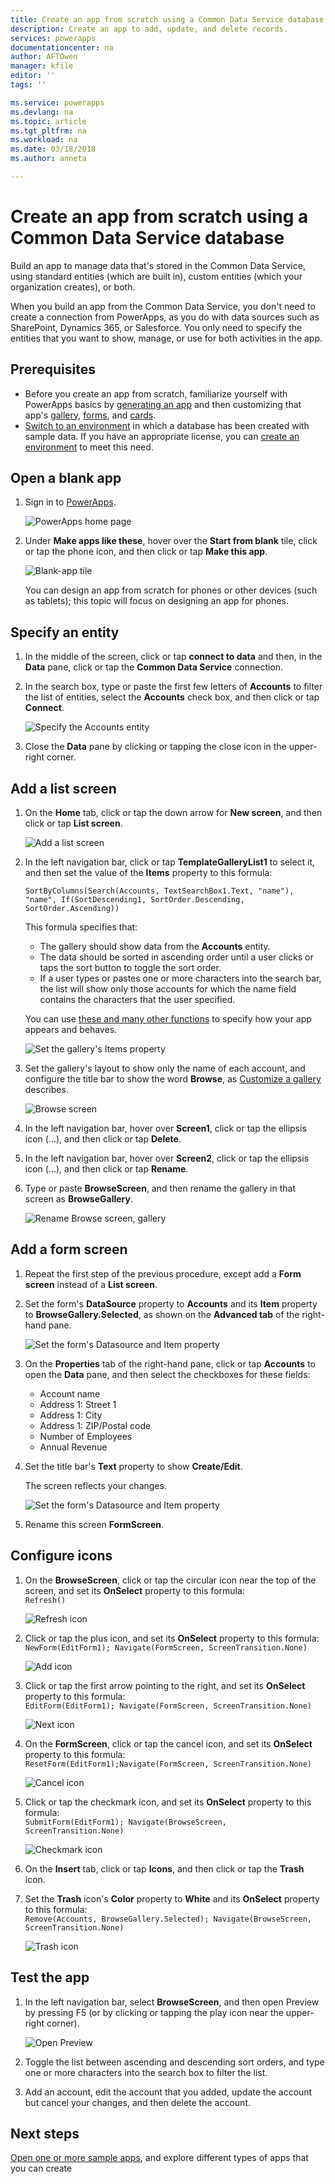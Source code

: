 ```yaml
---
title: Create an app from scratch using a Common Data Service database | Microsoft Docs
description: Create an app to add, update, and delete records.
services: powerapps
documentationcenter: na
author: AFTOwen
manager: kfile
editor: ''
tags: ''

ms.service: powerapps
ms.devlang: na
ms.topic: article
ms.tgt_pltfrm: na
ms.workload: na
ms.date: 03/18/2018
ms.author: anneta

---
```

# Create an app from scratch using a Common Data Service database
Build an app to manage data that's stored in the Common Data Service, using standard entities (which are built in), custom entities (which your organization creates), or both.

When you build an app from the Common Data Service, you don't need to create a connection from PowerApps, as you do with data sources such as SharePoint, Dynamics 365, or Salesforce. You only need to specify the entities that you want to show, manage, or use for both activities in the app.

## Prerequisites
- Before you create an app from scratch, familiarize yourself with PowerApps basics by [generating an app](data-platform-create-app.md) and then customizing that app's [gallery](customize-layout-sharepoint.md), [forms](customize-forms-sharepoint.md), and [cards](customize-card.md).
- [Switch to an environment](working-with-environments.md) in which a database has been created with sample data. If you have an appropriate license, you can [create an environment](../../administrator/create-environment.md) to meet this need.

## Open a blank app
1. Sign in to [PowerApps](http://web.powerapps.com).

	![PowerApps home page](./media/data-platform-create-app-scratch/sign-in.png)

1. Under **Make apps like these**, hover over the **Start from blank** tile, click or tap the phone icon, and then click or tap **Make this app**.

	![Blank-app tile](./media/data-platform-create-app-scratch/blank-app.png)

	You can design an app from scratch for phones or other devices (such as tablets); this topic will focus on designing an app for phones.

## Specify an entity

1. In the middle of the screen, click or tap **connect to data** and then, in the **Data** pane, click or tap the **Common Data Service** connection.

1. In the search box, type or paste the first few letters of **Accounts** to filter the list of entities, select the **Accounts** check box, and then click or tap **Connect**.

	![Specify the Accounts entity](./media/data-platform-create-app-scratch/cds-connect.png)

1. Close the **Data** pane by clicking or tapping the close icon in the upper-right corner.

## Add a list screen
1. On the **Home** tab, click or tap the down arrow for **New screen**, and then click or tap **List screen**.

	![Add a list screen](./media/data-platform-create-app-scratch/list-screen.png)

1. In the left navigation bar, click or tap **TemplateGalleryList1** to select it, and then set the value of the **Items** property to this formula:

	`SortByColumns(Search(Accounts, TextSearchBox1.Text, "name"), "name", If(SortDescending1, SortOrder.Descending, SortOrder.Ascending))`

	This formula specifies that:

	- The gallery should show data from the **Accounts** entity.
	- The data should be sorted in ascending order until a user clicks or taps the sort button to toggle the sort order.
	- If a user types or pastes one or more characters into the search bar, the list will show only those accounts for which the name field contains the characters that the user specified.

	You can use [these and many other functions](formula-reference.md) to specify how your app appears and behaves.

	![Set the gallery's Items property](./media/data-platform-create-app-scratch/gallery-items.png)

1. Set the gallery's layout to show only the name of each account, and configure the title bar to show the word **Browse**, as [Customize a gallery](customize-layout-sharepoint.md) describes.

	![Browse screen](./media/data-platform-create-app-scratch/final-browse.png)

1. In the left navigation bar, hover over **Screen1**, click or tap the ellipsis icon (...), and then click or tap **Delete**.

1. In the left navigation bar, hover over **Screen2**, click or tap the ellipsis icon (...), and then click or tap **Rename**.

1. Type or paste **BrowseScreen**, and then rename the gallery in that screen as **BrowseGallery**.

	![Rename Browse screen, gallery](./media/data-platform-create-app-scratch/rename-browse.png)

## Add a form screen
1. Repeat the first step of the previous procedure, except add a **Form screen** instead of a **List screen**.

1. Set the form's **DataSource** property to **Accounts** and its **Item** property to **BrowseGallery.Selected**, as shown on the **Advanced tab** of the right-hand pane.

	![Set the form's Datasource and Item property](./media/data-platform-create-app-scratch/form-datasource.png)

 1. On the **Properties** tab of the right-hand pane, click or tap **Accounts** to open the **Data** pane, and then select the checkboxes for these fields:

	- Account name
	- Address 1: Street 1
	- Address 1: City
	- Address 1: ZIP/Postal code
	- Number of Employees
	- Annual Revenue

1. Set the title bar's **Text** property to show **Create/Edit**.

	The screen reflects your changes.

	![Set the form's Datasource and Item property](./media/data-platform-create-app-scratch/field-list.png)

1. Rename this screen **FormScreen**.

## Configure icons
1. On the **BrowseScreen**, click or tap the circular icon near the top of the screen, and set its **OnSelect** property to this formula:<br>
`Refresh()`

	![Refresh icon](./media/data-platform-create-app-scratch/refresh-icon.png)

1. Click or tap the plus icon, and set its **OnSelect** property to this formula:<br>
`NewForm(EditForm1); Navigate(FormScreen, ScreenTransition.None)`

	![Add icon](./media/data-platform-create-app-scratch/plus-icon.png)

1. Click or tap the first arrow pointing to the right, and set its **OnSelect** property to this formula:<br>
`EditForm(EditForm1); Navigate(FormScreen, ScreenTransition.None)`

	![Next icon](./media/data-platform-create-app-scratch/next-icon.png)

1. On the **FormScreen**, click or tap the cancel icon, and set its **OnSelect** property to this formula:<br>
`ResetForm(EditForm1);Navigate(FormScreen, ScreenTransition.None)`

	![Cancel icon](./media/data-platform-create-app-scratch/cancel-icon.png)

1. Click or tap the checkmark icon, and set its **OnSelect** property to this formula:<br>
`SubmitForm(EditForm1); Navigate(BrowseScreen, ScreenTransition.None)`

	![Checkmark icon](./media/data-platform-create-app-scratch/checkmark-icon.png)

1. On the **Insert** tab, click or tap **Icons**, and then click or tap the **Trash** icon.

1. Set the **Trash** icon's **Color** property to **White** and its **OnSelect** property to this formula:<br>
`Remove(Accounts, BrowseGallery.Selected); Navigate(BrowseScreen, ScreenTransition.None)`

	![Trash icon](./media/data-platform-create-app-scratch/trash-icon.png)

## Test the app
1. In the left navigation bar, select **BrowseScreen**, and then open Preview by pressing F5 (or by clicking or tapping the play icon near the upper-right corner).

	![Open Preview](./media/data-platform-create-app-scratch/open-preview.png)

1. Toggle the list between ascending and descending sort orders, and type one or more characters into the search box to filter the list.

1. Add an account, edit the account that you added, update the account but cancel your changes, and then delete the account.

## Next steps
[Open one or more sample apps](open-and-run-a-sample-app.md), and explore different types of apps that you can create

